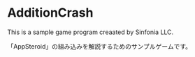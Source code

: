 # AdditionCrash
This is a sample game program creaated by Sinfonia LLC.

「AppSteroid」の組み込みを解説するためのサンプルゲームです。
